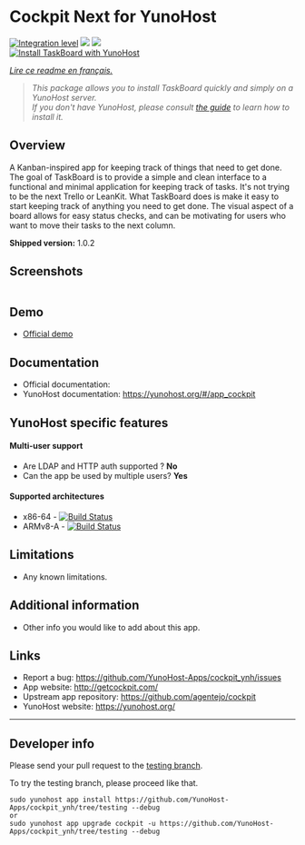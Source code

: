 # Cockpit Next for YunoHost

[![Integration level](https://dash.yunohost.org/integration/taskboard.svg)](https://dash.yunohost.org/appci/app/cockpit) ![](https://ci-apps.yunohost.org/ci/badges/taskboard.status.svg) ![](https://ci-apps.yunohost.org/ci/badges/taskboard.maintain.svg)  
[![Install TaskBoard with YunoHost](https://install-app.yunohost.org/install-with-yunohost.svg)](https://install-app.yunohost.org/?app=cockpit)

*[Lire ce readme en français.](./README_fr.md)*

> *This package allows you to install TaskBoard quickly and simply on a YunoHost server.  
If you don't have YunoHost, please consult [the guide](https://yunohost.org/#/install) to learn how to install it.*

## Overview
A Kanban-inspired app for keeping track of things that need to get done.
The goal of TaskBoard is to provide a simple and clean interface to a functional and minimal application for keeping track of tasks. It's not trying to be the next Trello or LeanKit.
What TaskBoard does is make it easy to start keeping track of anything you need to get done. The visual aspect of a board allows for easy status checks, and can be motivating for users who want to move their tasks to the next column. 

**Shipped version:** 1.0.2

## Screenshots

![]()

## Demo

* [Official demo]()

## Documentation

 * Official documentation: 
 * YunoHost documentation: https://yunohost.org/#/app_cockpit

## YunoHost specific features

#### Multi-user support

* Are LDAP and HTTP auth supported ? **No**
* Can the app be used by multiple users? **Yes**

#### Supported architectures

* x86-64 - [![Build Status](https://ci-apps.yunohost.org/ci/logs/cockpit%20%28Apps%29.svg)](https://ci-apps.yunohost.org/ci/apps/cockpit/)
* ARMv8-A - [![Build Status](https://ci-apps-arm.yunohost.org/ci/logs/cockpit%20%28Apps%29.svg)](https://ci-apps-arm.yunohost.org/ci/apps/cockpit/)

## Limitations

* Any known limitations.

## Additional information

* Other info you would like to add about this app.

## Links

 * Report a bug: https://github.com/YunoHost-Apps/cockpit_ynh/issues
 * App website: http://getcockpit.com/
 * Upstream app repository: https://github.com/agentejo/cockpit
 * YunoHost website: https://yunohost.org/

---

## Developer info

Please send your pull request to the [testing branch](https://github.com/YunoHost-Apps/cockpit_ynh/tree/testing).

To try the testing branch, please proceed like that.
```
sudo yunohost app install https://github.com/YunoHost-Apps/cockpit_ynh/tree/testing --debug
or
sudo yunohost app upgrade cockpit -u https://github.com/YunoHost-Apps/cockpit_ynh/tree/testing --debug
```
